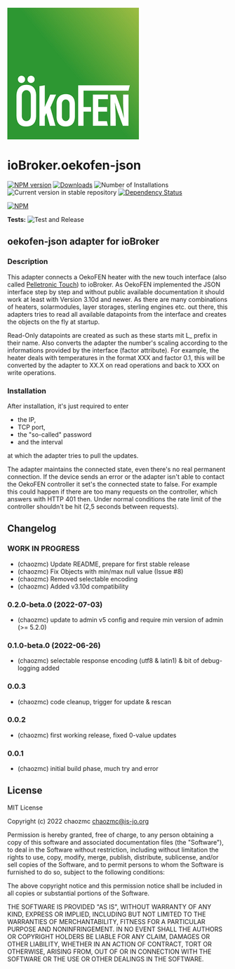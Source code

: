 ![Logo](admin/oekofen-json.png)
# ioBroker.oekofen-json

[![NPM version](https://img.shields.io/npm/v/iobroker.oekofen-json.svg)](https://www.npmjs.com/package/iobroker.oekofen-json)
[![Downloads](https://img.shields.io/npm/dm/iobroker.oekofen-json.svg)](https://www.npmjs.com/package/iobroker.oekofen-json)
![Number of Installations](https://iobroker.live/badges/oekofen-json-installed.svg)
![Current version in stable repository](https://iobroker.live/badges/oekofen-json-stable.svg)
[![Dependency Status](https://img.shields.io/david/chaozmc/iobroker.oekofen-json.svg)](https://david-dm.org/chaozmc/iobroker.oekofen-json)

[![NPM](https://nodei.co/npm/iobroker.oekofen-json.png?downloads=true)](https://nodei.co/npm/iobroker.oekofen-json/)

**Tests:** ![Test and Release](https://github.com/chaozmc/ioBroker.oekofen-json/workflows/Test%20and%20Release/badge.svg)

## oekofen-json adapter for ioBroker

### Description

This adapter connects a OekoFEN heater with the new touch interface (also called [Pelletronic Touch](https://www.oekofen.com/en-gb/pelletronic-touch/)) to ioBroker. As OekoFEN implemented the JSON interface step by step and without public available documentation it should work at least with Version 3.10d and newer.
As there are many combinations of heaters, solarmodules, layer storages, sterling engines etc. out there, this adapters tries to read all available datapoints from the interface and creates the objects on the fly at startup. 

Read-Only datapoints are created as such as these starts mit L_ prefix in their name. Also converts the adapter the number's scaling according to the informations provided by the interface (factor attribute). For example, the heater deals with temperatures in the format XXX and factor 0.1, this will be converted by the adapter to XX.X on read operations and back to XXX on write operations.



### Installation

After installation, it's just required to enter 

* the IP, 
* TCP port, 
* the "so-called" password 
* and the interval 

at which the adapter tries to pull the updates. 

The adapter maintains the connected state, even there's no real permanent connection. If the device sends an error or the adapter isn't able to contact the OekoFEN controller it set's the connected state to false. For example this could happen if there are too many requests on the controller, which answers with HTTP 401 then. Under normal conditions the rate limit of the controller shouldn't be hit (2,5 seconds between requests). 

## Changelog
<!--
	Placeholder for the next version (at the beginning of the line):
	### **WORK IN PROGRESS** 
-->

### **WORK IN PROGRESS**
* (chaozmc) Update README, prepare for first stable release
* (chaozmc) Fix Objects with min/max null value (Issue #8)
* (chaozmc) Removed selectable encoding
* (chaozmc) Added v3.10d compatibility

### 0.2.0-beta.0 (2022-07-03)
* (chaozmc) update to admin v5 config and require min version of admin (>= 5.2.0)

### 0.1.0-beta.0 (2022-06-26)
* (chaozmc) selectable response encoding (utf8 & latin1) & bit of debug-logging added

### **0.0.3**
* (chaozmc) code cleanup, trigger for update & rescan

### **0.0.2**
* (chaozmc) first working release, fixed 0-value updates

### **0.0.1**
* (chaozmc) initial build phase, much try and error

## License
MIT License

Copyright (c) 2022 chaozmc <chaozmc@is-jo.org>

Permission is hereby granted, free of charge, to any person obtaining a copy
of this software and associated documentation files (the "Software"), to deal
in the Software without restriction, including without limitation the rights
to use, copy, modify, merge, publish, distribute, sublicense, and/or sell
copies of the Software, and to permit persons to whom the Software is
furnished to do so, subject to the following conditions:

The above copyright notice and this permission notice shall be included in all
copies or substantial portions of the Software.

THE SOFTWARE IS PROVIDED "AS IS", WITHOUT WARRANTY OF ANY KIND, EXPRESS OR
IMPLIED, INCLUDING BUT NOT LIMITED TO THE WARRANTIES OF MERCHANTABILITY,
FITNESS FOR A PARTICULAR PURPOSE AND NONINFRINGEMENT. IN NO EVENT SHALL THE
AUTHORS OR COPYRIGHT HOLDERS BE LIABLE FOR ANY CLAIM, DAMAGES OR OTHER
LIABILITY, WHETHER IN AN ACTION OF CONTRACT, TORT OR OTHERWISE, ARISING FROM,
OUT OF OR IN CONNECTION WITH THE SOFTWARE OR THE USE OR OTHER DEALINGS IN THE
SOFTWARE.